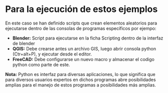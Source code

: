 # Para la ejecución de estos ejemplos
En este caso se han definido scripts que crean elementos aleatorios
para ejecutarse dentro de las consolas de programas específicos
por ejempo:

-  **Blender:** Script para ejecutarse en la ficha Scripting dentro de la interfaz de blender
-  **QGIS:**    Debe crearse antes un archivo GIS, luego abrir consola python (Ctr+alt+P), y ejecutar desde el editor.
-  **FreeCAD:** Debe configurarse un nuevo macro y almacenar el codigo python como parte de este.

**Nota:** Python es interfaz para diversas aplicaciones, lo que 
   significa que para diversos usuarios expertos en dichos programas
   abre posibilidades amplias para el manejo de estos programas 
   a posibilidades más amplias.
   

